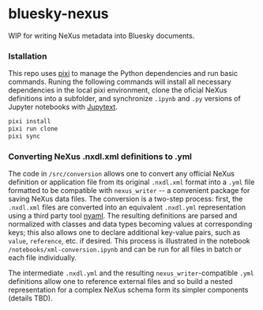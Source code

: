 # bluesky-nexus
WIP for writing NeXus metadata into Bluesky documents.

### Istallation

This repo uses [pixi](https://pixi.sh/dev/) to manage the Python dependencies and run basic commands. Runing the following commands will install all necessary dependencies in the local pixi environment, clone the oficial NeXus definitions into a subfolder, and synchronize `.ipynb` and `.py` versions of Jupyter notebooks with [Jupytext](https://jupytext.readthedocs.io/en/latest/).

```bash
pixi install
pixi run clone
pixi sync
```

### Converting NeXus .nxdl.xml definitions to .yml

The code in `/src/conversion` allows one to convert any official NeXus definition or application file from its original `.nxdl.xml` format into a `.yml` file formatted to be compatible with `nexus_writer` -- a convenient package for saving NeXus data files. The conversion is a two-step process: first, the `.nxdl.xml` files are converted into an equivalent `.nxdl.yml` representation using a third party tool [nyaml](https://pypi.org/project/nyaml/0.0.8/). The resulting definitions are parsed and normalized with classes and data types becoming values at corresponding keys; this also allows one to declare additional key-value pairs, such as `value`, `reference`, etc. if desired. This process is illustrated in the notebook `/notebooks/xml-conversion.ipynb` and can be run for all files in batch or each file individually.

The intermediate `.nxdl.yml` and the resulting `nexus_writer`-compatible `.yml` definitions allow one to reference external files and so build a nested representation for a complex NeXus schema form its simpler components (details TBD).
